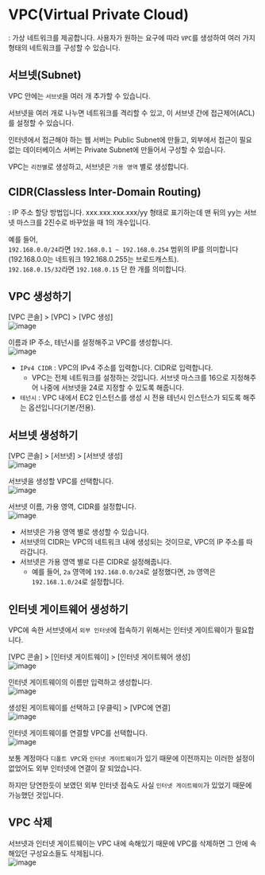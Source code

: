 # VPC(Virtual Private Cloud)

: 가상 네트워크를 제공합니다. 사용자가 원하는 요구에 따라 `VPC`를 생성하여 여러 가지 형태의 네트워크를 구성할 수 있습니다.

## 서브넷(Subnet)

VPC 안에는 `서브넷`을 여러 개 추가할 수 있습니다.   

서브넷을 여러 개로 나누면 네트워크를 격리할 수 있고, 이 서브넷 간에 접근제어(ACL)를 설정할 수 있습니다.

인터넷에서 접근해야 하는 웹 서버는 Public Subnet에 만들고, 외부에서 접근이 필요 없는 데이터베이스 서버는 Private Subnet에 만들어서 구성할 수 있습니다.

VPC는 `리전별`로 생성하고, 서브넷은 `가용 영역` 별로 생성합니다.

## CIDR(Classless Inter-Domain Routing)

: IP 주소 할당 방법입니다. xxx.xxx.xxx.xxx/yy 형태로 표기하는데 맨 뒤의 yy는 서브넷 마스크를 2진수로 바꾸었을 때 1의 개수입니다.   

예를 들어,   
`192.168.0.0/24`라면 `192.168.0.1 ~ 192.168.0.254` 범위의 IP를 의미합니다(192.168.0.0는 네트워크 192.168.0.255는 브로드캐스트).   
`192.168.0.15/32`라면 `192.168.0.15` 단 한 개를 의미합니다.

## VPC 생성하기

[VPC 콘솔] > [VPC] > [VPC 생성]   
![image](https://user-images.githubusercontent.com/43658658/147619004-6970540c-fbb1-4512-ac54-ab2c58596f0e.png)

이름과 IP 주소, 테넌시를 설정해주고 VPC를 생성합니다.   
![image](https://user-images.githubusercontent.com/43658658/147619143-47deac63-9c55-450a-9257-1f05edc485fb.png)   
* `IPv4 CIDR` : VPC의 IPv4 주소를 입력합니다. CIDR로 입력합니다. 
  - VPC는 전체 네트워크를 설정하는 것입니다. 서브넷 마스크를 16으로 지정해주어 나중에 서브넷을 24로 지정할 수 있도록 해줍니다.
* `테넌시` : VPC 내에서 EC2 인스턴스를 생성 시 전용 테넌시 인스턴스가 되도록 해주는 옵션입니다(기본/전용).

## 서브넷 생성하기

[VPC 콘솔] > [서브넷] > [서브넷 생성]   
![image](https://user-images.githubusercontent.com/43658658/147619368-aedcebcc-0d8e-46f3-8918-cbc828f49c15.png)

서브넷을 생성할 VPC를 선택합니다.   
![image](https://user-images.githubusercontent.com/43658658/147619411-bc29601e-0d6f-4c77-8e53-9f67bb621e61.png)

서브넷 이름, 가용 영역, CIDR를 설정합니다.   
![image](https://user-images.githubusercontent.com/43658658/147619499-931a971f-2b2b-4f2b-ad54-76a257924913.png)   
* 서브넷은 가용 영역 별로 생성할 수 있습니다.
* 서브넷의 CIDR는 VPC의 네트워크 내에 생성되는 것이므로, VPC의 IP 주소를 따라갑니다. 
* 서브넷은 가용 영역 별로 다른 CIDR로 설정해줍니다.
  - 예를 들어, `2a` 영역에 `192.168.0.0/24`로 설정했다면, `2b` 영역은 `192.168.1.0/24`로 설정합니다.

## 인터넷 게이트웨어 생성하기

VPC에 속한 서브넷에서 `외부 인터넷`에 접속하기 위해서는 인터넷 게이트웨이가 필요합니다.

[VPC 콘솔] > [인터넷 게이트웨이] > [인터넷 게이트웨어 생성]   
![image](https://user-images.githubusercontent.com/43658658/147619693-85b11da0-4526-4f5d-9a94-75512ea7903a.png)

인터넷 게이트웨이의 이름만 입력하고 생성합니다.   
![image](https://user-images.githubusercontent.com/43658658/147619794-590fde62-91e9-42e1-bf0b-cd6a6ab2ef8d.png)

생성된 게이트웨이를 선택하고 [우클릭] > [VPC에 연결]   
![image](https://user-images.githubusercontent.com/43658658/147619837-962a28cd-70b5-4a62-a0b4-bc13952c53f6.png)

인터넷 게이트웨이를 연결할 VPC를 선택합니다.   
![image](https://user-images.githubusercontent.com/43658658/147620017-bb13f82c-fd58-4aa5-896c-98c38f83d65e.png)

보통 계정마다 `디폴트 VPC`와 `인터넷 게이트웨이`가 있기 때문에 이전까지는 이러한 설정이 없었어도 외부 인터넷에 연결이 잘 되었습니다.

하지만 당연한듯이 보였던 외부 인터넷 접속도 사실 `인터넷 게이트웨이`가 있었기 때문에 가능했던 것입니다.

## VPC 삭제

서브넷과 인터넷 게이트웨이는 VPC 내에 속해있기 때문에 VPC를 삭제하면 그 안에 속해있던 구성요소들도 삭제됩니다.   
![image](https://user-images.githubusercontent.com/43658658/147620194-4a2c1a6e-9cc7-4a52-858c-c05e7e3e747e.png)


























